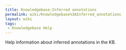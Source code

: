 ```yaml
---
title: Knowledgebase:Inferred annotations
permalink: wiki/Knowledgebase%3AInferred_annotations
layout: wiki
tags:
 - Knowledgebase Help
---
```


Help information about inferred annotations in the KB.
